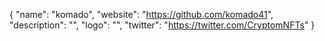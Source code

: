 {
  "name": "komado",
  "website": "https://github.com/komado41",
  "description": "",
  "logo": "",
  "twitter": "https://twitter.com/CryptomNFTs"
}
